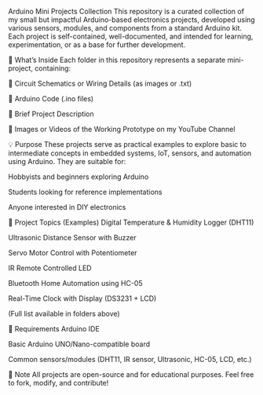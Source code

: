 Arduino Mini Projects Collection
This repository is a curated collection of my small but impactful Arduino-based electronics projects, developed using various sensors, modules, and components from a standard Arduino kit. Each project is self-contained, well-documented, and intended for learning, experimentation, or as a base for further development.

🚀 What’s Inside
Each folder in this repository represents a separate mini-project, containing:

🔌 Circuit Schematics or Wiring Details (as images or .txt)

📄 Arduino Code (.ino files)

📝 Brief Project Description

📸 Images or Videos of the Working Prototype on my YouTube Channel

💡 Purpose
These projects serve as practical examples to explore basic to intermediate concepts in embedded systems, IoT, sensors, and automation using Arduino. They are suitable for:

Hobbyists and beginners exploring Arduino

Students looking for reference implementations

Anyone interested in DIY electronics

📂 Project Topics (Examples)
Digital Temperature & Humidity Logger (DHT11)

Ultrasonic Distance Sensor with Buzzer

Servo Motor Control with Potentiometer

IR Remote Controlled LED

Bluetooth Home Automation using HC-05

Real-Time Clock with Display (DS3231 + LCD)

(Full list available in folders above)

🔧 Requirements
Arduino IDE

Basic Arduino UNO/Nano-compatible board

Common sensors/modules (DHT11, IR sensor, Ultrasonic, HC-05, LCD, etc.)

📌 Note
All projects are open-source and for educational purposes. Feel free to fork, modify, and contribute!
